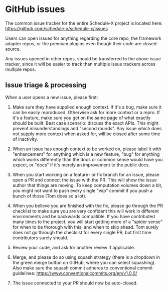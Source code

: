 # GitHub issues

The common issue tracker for the entire Schedule-X project is located here: https://github.com/schedule-x/schedule-x/issues

Users can open issues for anything regarding the core repo, the framework adapter repos, or the premium plugins even though their code are closed-source.

Any issues opened in other repos, should be transferred to the above issue tracker, since it will be easier to track than multiple issue trackers across multiple repos.

## Issue triage & processing

When a user opens a new issue, please first:

1) Make sure they have supplied enough context. If it's a bug, make sure it can be easily reproduced. Otherwise ask for more context or a repro. If it's a feature, make sure you get on the same page of what exactly should be built. Best case scenario: discuss the exact APIs. This might prevent misunderstandings and "second rounds". Any issue which does not supply more context when asked for, will be closed after some time of inactivity.

2) When an issue has enough context to be worked on, please label it with "enhancement" for anything which is a new feature, "bug" for anything which works differently than the docs or common sense would have you expect, or "docs" if it's merely an improvement to the public docs.

3) When you start working on a feature- or fix branch for an issue, please open a PR and connect the issue with the PR. This will show the issue author that things are moving. To keep computation volumes down a bit, you might not want to push every single "wip" commit if you push a bunch of those (Tom does so a lot).

4) When you believe you are finished with the fix, please go through the PR checklist to make sure you are very confident this will work in different environments and be backwards compatible. If you have contributed many times to the project, you will start getting more of a "spider sense" for when to be thorough with this, and when to skip ahead. Tom surely does not go through the checklist for every single PR, but first time contributors surely should.

5) Review your code, and ask for another review if applicable.

6) Merge, and please do so using squash strategy (there is a dropdown in the green merge button on GitHub, where you can select squashing). Also make sure the squash commit adheres to conventional commit guidelines: https://www.conventionalcommits.org/en/v1.0.0/

7) The issue connected to your PR should now be auto-closed.